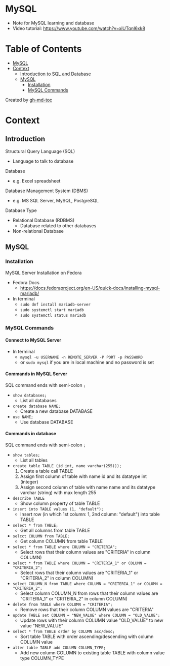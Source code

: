 # MySQL
- Note for MySQL learning and database
- Video tutorial: https://www.youtube.com/watch?v=xiUTqnI6xk8

Table of Contents
=================

* [MySQL](#mysql)
* [Context](#context)
   * [Introduction to SQL and Database](#introduction-to-sql-and-database)
   * [MySQL](#mysql-1)
      * [Installation](#installation)
      * [MySQL Commands](#mysql-commands)

Created by [gh-md-toc](https://github.com/ekalinin/github-markdown-toc)

# Context

## Introduction

Structural Query Language (SQL)
- Language to talk to database

Database
- e.g. Excel spreadsheet

Database Management System (DBMS)
- e.g. MS SQL Server, MySQL, PostgreSQL

Database Type
- Relational Database (RDBMS)
    - Database related to other databases
- Non-relational Database

## MySQL

### Installation

MySQL Server Installation on Fedora
- Fedora Docs
    - https://docs.fedoraproject.org/en-US/quick-docs/installing-mysql-mariadb/
- In terminal
    - `sudo dnf install mariadb-server`
    - `sudo systemctl start mariadb`
    - `sudo systemctl status mariadb`

### MySQL Commands

#### Connect to MySQL Server
- In terminal
    - `mysql -u USERNAME -n REMOTE_SERVER -P PORT -p PASSWORD`
    - or `sudo mysql` if you are in local machine and no password is set

#### Commands in MySQL Server
SQL command ends with semi-colon `;`
- `show databases;`
    - List all databases
- `create database NAME;`
    - Create a new database DATABASE
- `use NAME;`
    - Use database DATABASE

#### Commands in database
SQL command ends with semi-colon `;`
- `show tables;`
    - List all tables
- `create table TABLE (id int, name varchar(255)));`
    1. Create a table call TABLE
    2. Assign first column of table with name id and its datatype int (integer)
    3. Assign second column of table with name name and its datatype varchar (string) with max length 255
- `describe TABLE`
    - Show column property of table TABLE
- `insert into TABLE values (1, "default");`
    - Insert row (in which 1st column: 1, 2nd column: "default") into table TABLE
- `select * from TABLE;`
    - Get all columns from table TABLE
- `selcct COLUMN from TABLE;`
    - Get column COLUMN from table TABLE
- `select * from TABLE where COLUMN = "CRITERIA";`
    - Select rows that their column values are "CRITERIA" in column COLUMN)
- `select * from TABLE where COLUMN = "CRITERIA_1" or COLUMN = "CRITERIA_2";`
    - Select rows that their column values are "CRITERIA_1" or "CRITERIA_2" in column COLUMN)
- `select COLUMN_N from TABLE where COLUMN = "CRITERIA_1" or COLUMN = "CRITERIA_2";`
    - Select column COLUMN_N from rows that their column values are "CRITERIA_1" or "CRITERIA_2" in column COLUMN)
- `delete from TABLE where COLUMN = "CRITERIA";`
    - Remove rows that their column COLUMN values are "CRITERIA"
- `update TABLE set COLUMN = "NEW_VALUE" where COLUMN = "OLD_VALUE";`
    - Update rows with their column COLUMN value "OLD_VALUE" to new value "NEW_VALUE"
- `select * from TABLE order by COLUMN asc/desc;`
    - Sort table TABLE with order ascending/descending with column COLUMN value
- `alter table TABLE add COLUMN COLUMN_TYPE;`
    - Add new column COLUMN to existing table TABLE with column value type COLUMN_TYPE
